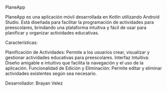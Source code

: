 PlaneApp

PlaneApp es una aplicación móvil desarrollada en Kotlin utilizando Android Studio. Está diseñada para facilitar la programación de actividades para preescolares, 
brindando una plataforma intuitiva y fácil de usar para planificar y organizar actividades educativas.

Características:

Planificación de Actividades: Permite a los usuarios crear, visualizar y gestionar actividades educativas para preescolares.
Interfaz Intuitiva: Diseño amigable e intuitivo que facilita la navegación y el uso de la aplicación.
Funcionalidad de Edición y Eliminación: Permite editar y eliminar actividades existentes según sea necesario.

Desarrollador: Brayan Velez
